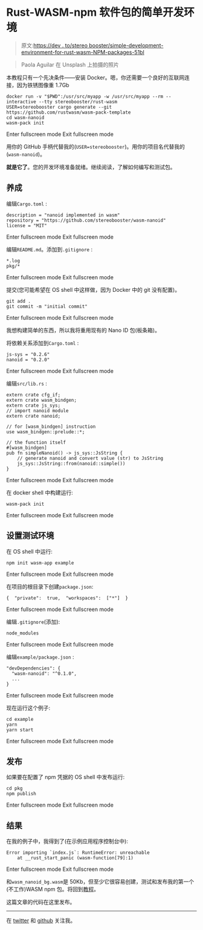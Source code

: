 # Rust-WASM-npm 软件包的简单开发环境

> 原文:[https://dev . to/stereo booster/simple-development-environment-for-rust-wasm-NPM-packages-51bl](https://dev.to/stereobooster/simple-development-environment-for-rust-wasm-npm-packages-51bl)

> Paola Aguilar 在 Unsplash 上拍摄的照片

本教程只有一个先决条件——安装 Docker。嗯，你还需要一个良好的互联网连接，因为铁锈图像重 1.7Gb

```
docker run -v "$PWD":/usr/src/myapp -w /usr/src/myapp --rm --interactive --tty stereobooster/rust-wasm
USER=stereobooster cargo generate --git https://github.com/rustwasm/wasm-pack-template
cd wasm-nanoid
wasm-pack init 
```

Enter fullscreen mode Exit fullscreen mode

用你的 GitHub 手柄代替我的(`USER=stereobooster`)。用你的项目名代替我的(`wasm-nanoid`)。

**就是它了**。您的开发环境准备就绪。继续阅读，了解如何编写和测试包。

## 养成

编辑`Cargo.toml` :

```
description = "nanoid implemented in wasm"
repository = "https://github.com/stereobooster/wasm-nanoid"
license = "MIT" 
```

Enter fullscreen mode Exit fullscreen mode

编辑`README.md`。添加到`.gitignore` :

```
*.log
pkg/* 
```

Enter fullscreen mode Exit fullscreen mode

提交(您可能希望在 OS shell 中这样做，因为 Docker 中的 git 没有配置)。

```
git add .
git commit -m "initial commit" 
```

Enter fullscreen mode Exit fullscreen mode

我想构建简单的东西，所以我将重用现有的 Nano ID 包(板条箱)。

将依赖关系添加到`Cargo.toml` :

```
js-sys = "0.2.6"
nanoid = "0.2.0" 
```

Enter fullscreen mode Exit fullscreen mode

编辑`src/lib.rs` :

```
extern crate cfg_if;
extern crate wasm_bindgen;
extern crate js_sys;
// import nanoid module
extern crate nanoid;

// for [wasm_bindgen] instruction
use wasm_bindgen::prelude::*;

// the function itself
#[wasm_bindgen]
pub fn simpleNanoid() -> js_sys::JsString {
    // generate nanoid and convert value (str) to JsString
    js_sys::JsString::from(nanoid::simple())
} 
```

Enter fullscreen mode Exit fullscreen mode

在 docker shell 中构建运行:

```
wasm-pack init 
```

Enter fullscreen mode Exit fullscreen mode

## 设置测试环境

在 OS shell 中运行:

```
npm init wasm-app example 
```

Enter fullscreen mode Exit fullscreen mode

在项目的根目录下创建`package.json`:

```
{  "private":  true,  "workspaces":  ["*"]  } 
```

Enter fullscreen mode Exit fullscreen mode

编辑`.gitignore`(添加):

```
node_modules 
```

Enter fullscreen mode Exit fullscreen mode

编辑`example/package.json` :

```
"devDependencies": {
  "wasm-nanoid": "^0.1.0",
  ...
} 
```

Enter fullscreen mode Exit fullscreen mode

现在运行这个例子:

```
cd example
yarn
yarn start 
```

Enter fullscreen mode Exit fullscreen mode

## 发布

如果要在配置了 npm 凭据的 OS shell 中发布运行:

```
cd pkg
npm publish 
```

Enter fullscreen mode Exit fullscreen mode

## 结果

在我的例子中，我得到了(在示例应用程序控制台中):

```
Error importing `index.js`: RuntimeError: unreachable
    at __rust_start_panic (wasm-function[79]:1) 
```

Enter fullscreen mode Exit fullscreen mode

和`wasm_nanoid_bg.wasm`是 50Kb，但至少它很容易创建，测试和发布我的第一个(不工作)WASM npm 包。将回到[教程](https://rustwasm.github.io/book/game-of-life/setup.html)。

这篇文章的代码在这里发布。

* * *

在 [twitter](https://twitter.com/stereobooster) 和 [github](https://github.com/stereobooster) 关注我。